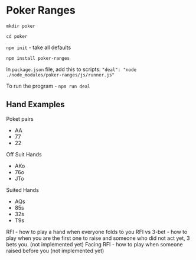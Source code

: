 # Poker Ranges

`mkdir poker`

`cd poker`

`npm init` - take all defaults

`npm install poker-ranges`

In `package.json` file, add this to scripts: `"deal": "node ./node_modules/poker-ranges/js/runner.js"`

To run the program - `npm run deal`

## Hand Examples
Poket pairs
* AA
* 77
* 22

Off Suit Hands
* AKo
* 76o
* JTo

Suited Hands
* AQs
* 85s
* 32s
* T9s

RFI - how to play a hand when everyone folds to you
RFI vs 3-bet - how to play when you are the first one to raise and someone who did not act yet, 3 bets you. (not implemented yet)
Facing RFI - how to play when someone raised before you (not implemented yet)